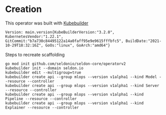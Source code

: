 # Creation

This operator was built with  [Kubebuilder](https://github.com/kubernetes-sigs/kubebuilder)

```
Version: main.version{KubeBuilderVersion:"3.2.0", KubernetesVendor:"1.22.1", GitCommit:"b7a730c84495122a14a0faff95e9e9615fffbfc5", BuildDate:"2021-10-29T18:32:16Z", GoOs:"linux", GoArch:"amd64"}
```

Steps to recreate scaffolding

```
go mod init github.com/seldonio/seldon-core/operatorv2
kubebuilder init --domain seldon.io
kubebuilder edit --multigroup=true
kubebuilder create api --group mlops --version v1alpha1 --kind Model --resource --controller
kubebuilder create api --group mlops --version v1alpha1 --kind Server --resource --controller
kubebuilder create api --group mlops --version v1alpha1 --kind Pipeline --resource --controller
kubebuilder create api --group mlops --version v1alpha1 --kind Explainer --resource --controller
```

